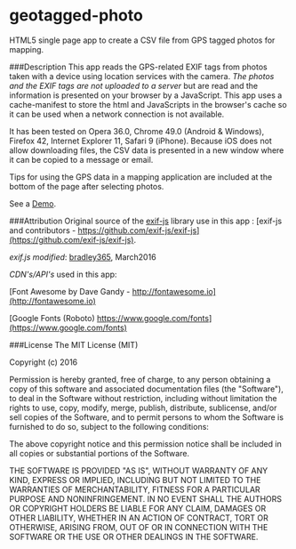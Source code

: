 # geotagged-photo
HTML5 single page app to create a CSV file from GPS tagged photos for mapping.

###Description
This app reads the GPS-related EXIF tags from photos taken with a device using location services with the camera. *The photos and the EXIF tags are not uploaded to a server* but are read and the information is presented on your browser by a JavaScript.  This app uses a cache-manifest to store the html and JavaScripts in the browser's cache so it can be used when a network connection is not available.

It has been tested on Opera 36.0, Chrome 49.0 (Android & Windows), Firefox 42, Internet Explorer 11, Safari 9 (iPhone).  Because iOS does not allow downloading files, the CSV data is presented in a new window where it can be copied to a message or email.

Tips for using the GPS data in a mapping application are included at the bottom of the page after selecting photos.

See a [Demo](http://bradley365.elementfx.com/geotagged-photo/).


###Attribution
Original source of the [exif-js](https://github.com/exif-js/exif-js) library use in this app : [exif-js and contributors - https://github.com/exif-js/exif-js](https://github.com/exif-js/exif-js).

*exif.js modified*: [bradley365](https://github.com/bradley365), March2016

*CDN's/API's* used in this app:

[Font Awesome by Dave Gandy - http://fontawesome.io](http://fontawesome.io)

[Google Fonts (Roboto) https://www.google.com/fonts](https://www.google.com/fonts)


###License
The MIT License (MIT)

Copyright (c) 2016 

Permission is hereby granted, free of charge, to any person obtaining a copy
of this software and associated documentation files (the "Software"), to deal
in the Software without restriction, including without limitation the rights
to use, copy, modify, merge, publish, distribute, sublicense, and/or sell
copies of the Software, and to permit persons to whom the Software is
furnished to do so, subject to the following conditions:

The above copyright notice and this permission notice shall be included in all
copies or substantial portions of the Software.

THE SOFTWARE IS PROVIDED "AS IS", WITHOUT WARRANTY OF ANY KIND, EXPRESS OR
IMPLIED, INCLUDING BUT NOT LIMITED TO THE WARRANTIES OF MERCHANTABILITY,
FITNESS FOR A PARTICULAR PURPOSE AND NONINFRINGEMENT. IN NO EVENT SHALL THE
AUTHORS OR COPYRIGHT HOLDERS BE LIABLE FOR ANY CLAIM, DAMAGES OR OTHER
LIABILITY, WHETHER IN AN ACTION OF CONTRACT, TORT OR OTHERWISE, ARISING FROM,
OUT OF OR IN CONNECTION WITH THE SOFTWARE OR THE USE OR OTHER DEALINGS IN THE
SOFTWARE.
